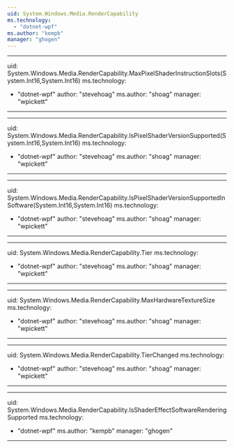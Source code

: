 ```yaml
---
uid: System.Windows.Media.RenderCapability
ms.technology: 
  - "dotnet-wpf"
ms.author: "kempb"
manager: "ghogen"
---
```


---
uid: System.Windows.Media.RenderCapability.MaxPixelShaderInstructionSlots(System.Int16,System.Int16)
ms.technology: 
  - "dotnet-wpf"
author: "stevehoag"
ms.author: "shoag"
manager: "wpickett"
---

---
uid: System.Windows.Media.RenderCapability.IsPixelShaderVersionSupported(System.Int16,System.Int16)
ms.technology: 
  - "dotnet-wpf"
author: "stevehoag"
ms.author: "shoag"
manager: "wpickett"
---

---
uid: System.Windows.Media.RenderCapability.IsPixelShaderVersionSupportedInSoftware(System.Int16,System.Int16)
ms.technology: 
  - "dotnet-wpf"
author: "stevehoag"
ms.author: "shoag"
manager: "wpickett"
---

---
uid: System.Windows.Media.RenderCapability.Tier
ms.technology: 
  - "dotnet-wpf"
author: "stevehoag"
ms.author: "shoag"
manager: "wpickett"
---

---
uid: System.Windows.Media.RenderCapability.MaxHardwareTextureSize
ms.technology: 
  - "dotnet-wpf"
author: "stevehoag"
ms.author: "shoag"
manager: "wpickett"
---

---
uid: System.Windows.Media.RenderCapability.TierChanged
ms.technology: 
  - "dotnet-wpf"
author: "stevehoag"
ms.author: "shoag"
manager: "wpickett"
---

---
uid: System.Windows.Media.RenderCapability.IsShaderEffectSoftwareRenderingSupported
ms.technology: 
  - "dotnet-wpf"
ms.author: "kempb"
manager: "ghogen"
---
